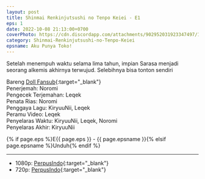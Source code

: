 ```yaml
---
layout: post
title: Shinmai Renkinjutsushi no Tenpo Keiei - E1
eps: 1
date: 2022-10-08 21:13:00+0700
coverPhoto: https://cdn.discordapp.com/attachments/902952031923347497/1027961341991977071/unknown.png
category: Shinmai-Renkinjutsushi-no-Tenpo-Keiei
epsname: Aku Punya Toko!
---
```


Setelah menempuh waktu selama lima tahun, impian Sarasa menjadi seorang alkemis akhirnya terwujud.
Selebihnya bisa tonton sendiri

Bareng [Doll Fansub](https://www.perpusindo.info/user/Leqek){:target="_blank"}<br>
Penerjemah: Noromi<br>
Pengecek Terjemahan: Leqek<br>
Penata Rias: Noromi<br>
Penggaya Lagu: KiryuuNii, Leqek<br>
Peramu Video: Leqek<br>
Penyelaras Waktu: KiryuuNii, Leqek, Noromi<br>
Penyelaras Akhir: KiryuuNii<br>

{% if page.eps %}E{{ page.eps }} - {{ page.epsname }}{% elsif page.epsname %}Unduh{% endif %}

---
- 1080p: [PerpusIndo](https://www.perpusindo.info/berkas/qldcxixU){:target="_blank"}<br>
- 720p: [PerpusIndo](https://www.perpusindo.info/berkas/EpAnKKFq){:target="_blank"}